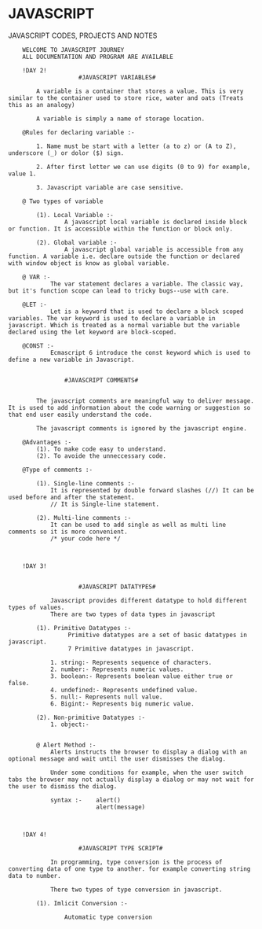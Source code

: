 # JAVASCRIPT
JAVASCRIPT CODES, PROJECTS AND NOTES 

        WELCOME TO JAVASCRIPT JOURNEY
        ALL DOCUMENTATION AND PROGRAM ARE AVAILABLE 

        !DAY 2!
                        #JAVASCRIPT VARIABLES#

            A variable is a container that stores a value. This is very similar to the container used to store rice, water and oats (Treats this as an analogy)

            A variable is simply a name of storage location.

        @Rules for declaring variable :-

            1. Name must be start with a letter (a to z) or (A to Z), underscore (_) or dolor ($) sign.

            2. After first letter we can use digits (0 to 9) for example, value 1.

            3. Javascript variable are case sensitive.

        @ Two types of variable

            (1). Local Variable :-
                    A javascript local variable is declared inside block or function. It is accessible within the function or block only.

            (2). Global variable :-
                    A javascript global variable is accessible from any function. A variable i.e. declare outside the function or declared with window object is know as global variable.

        @ VAR :-
                The var statement declares a variable. The classic way, but it's function scope can lead to tricky bugs--use with care.

        @LET :-
                Let is a keyword that is used to declare a block scoped variables. The var keyword is used to declare a variable in javascript. Which is treated as a normal variable but the variable declared using the let keyword are block-scoped.

        @CONST :-
                Ecmascript 6 introduce the const keyword which is used to define a new variable in Javascript.


                    #JAVASCRIPT COMMENTS#


            The javascript comments are meaningful way to deliver message. It is used to add information about the code warning or suggestion so that end user easily understand the code.

            The javascript comments is ignored by the javascript engine.

        @Advantages :-
            (1). To make code easy to understand.
            (2). To avoide the unneccessary code.

        @Type of comments :-
                
            (1). Single-line comments :-
                It is represented by double forward slashes (//) It can be used before and after the statement.
                // It is Single-line statement.

            (2). Multi-line comments :-
                It can be used to add single as well as multi line comments so it is more convenient.
                /* your code here */


        
        !DAY 3!


                        #JAVASCRIPT DATATYPES#

                Javascript provides different datatype to hold different types of values.
                There are two types of data types in javascript

            (1). Primitive Datatypes :-
                     Primitive datatypes are a set of basic datatypes in javascript.
                     7 Primitive datatypes in javascript.

                1. string:- Represents sequence of characters.
                2. number:- Represents numeric values.
                3. boolean:- Represents boolean value either true or false.
                4. undefined:- Represents undefined value.
                5. null:- Represents null value.
                6. Bigint:- Represents big numeric value.

            (2). Non-primitive Datatypes :-
                1. object:-


            @ Alert Method :-
                Alerts instructs the browser to display a dialog with an optional message and wait until the user dismisses the dialog.

                Under some conditions for example, when the user switch tabs the browser may not actually display a dialog or may not wait for the user to dismiss the dialog.

                syntax :-    alert()
                             alert(message)

            

        !DAY 4!

                        #JAVASCRIPT TYPE SCRIPT#

                In programming, type conversion is the process of converting data of one type to another. for example converting string data to number.

                There two types of type conversion in javascript.

            (1). Imlicit Conversion :-

                    Automatic type conversion